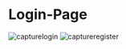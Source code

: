 # Login-Page

![capturelogin](https://user-images.githubusercontent.com/26148025/29683781-2402998c-892d-11e7-96a3-c9b3f2d5f11e.PNG)
![captureregister](https://user-images.githubusercontent.com/26148025/29683800-346b32fc-892d-11e7-8cfb-628b96a168dc.PNG)
